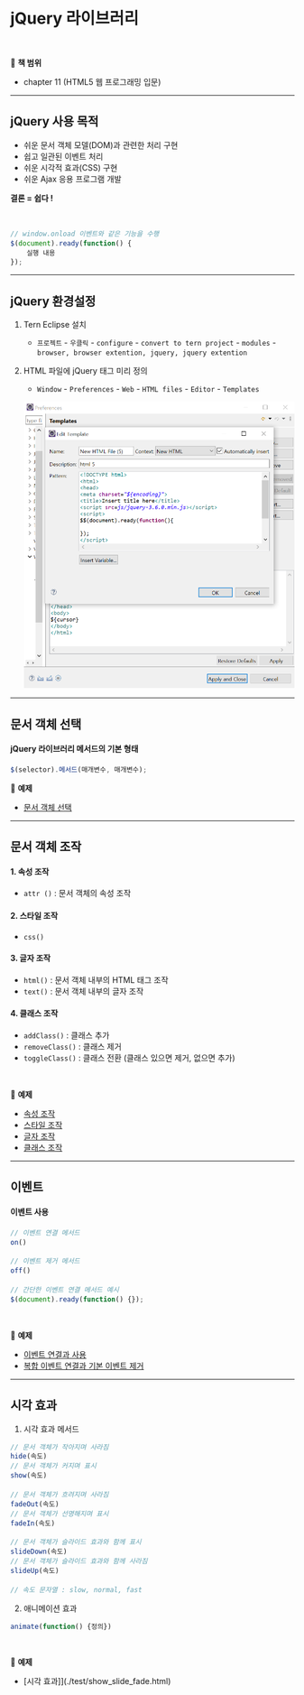 # jQuery 라이브러리

<br>

:milky_way: **책 범위**
- chapter 11 (HTML5 웹 프로그래밍 입문)

---

## jQuery 사용 목적

- 쉬운 문서 객체 모델(DOM)과 관련한 처리 구현
- 쉽고 일관된 이벤트 처리
- 쉬운 시각적 효과(CSS) 구현
- 쉬운 Ajax 응용 프로그램 개발

**결론 = 쉽다 !**

<br>

```jsx
// window.onload 이벤트와 같은 기능을 수행
$(document).ready(function() {
	실행 내용
});
```

---

## jQuery 환경설정

1. Tern Eclipse 설치
    - `프로젝트` - `우클릭` - `configure` - `convert to tern project` - `modules` - `browser, browser extention, jquery, jquery extention`
2. HTML 파일에 jQuery 태그 미리 정의
    - `Window` - `Preferences` - `Web` - `HTML files` - `Editor` - `Templates`
    
    ![templates](./templates.png)
    

---

## 문서 객체 선택

#### jQuery 라이브러리 메서드의 기본 형태

```jsx
$(selector).메서드(매개변수, 매개변수);
```

:milky_way: **예제**
- [문서 객체 선택](./test/selector.html)

---

## 문서 객체 조작

#### 1. 속성 조작  
- `attr ()` : 문서 객체의 속성 조작
#### 2. 스타일 조작 
- `css()`
#### 3. 글자 조작 
- `html()` : 문서 객체 내부의 HTML 태그 조작
- `text()` : 문서 객체 내부의 글자 조작
#### 4. 클래스 조작
- `addClass()` : 클래스 추가
- `removeClass()` : 클래스 제거
- `toggleClass()` : 클래스 전환 (클래스 있으면 제거, 없으면 추가)
    
 <br>

:milky_way: **예제**
- [속성 조작](./test/attr.html)
- [스타일 조작](./test/css.html)
- [글자 조작](./test/text_html_append.html)
- [클래스 조작](./test/addClass_removeClass.html)
---

## 이벤트

#### 이벤트 사용

```jsx
// 이벤트 연결 메서드
on() 

// 이벤트 제거 메서드
off()

// 간단한 이벤트 연결 메서드 예시
$(document).ready(function() {});
```
 <br>
    
:milky_way: **예제**
- [이벤트 연결과 사용](./test/event1.html)
- [복합 이벤트 연결과 기본 이벤트 제거](./test/event2.html)

---

## 시각 효과

1. 시각 효과 메서드

```jsx
// 문서 객체가 작아지며 사라짐
hide(속도)
// 문서 객체가 커지며 표시
show(속도)

// 문서 객체가 흐려지며 사라짐
fadeOut(속도)
// 문서 객체가 선명해지며 표시
fadeIn(속도)

// 문서 객체가 슬라이드 효과와 함께 표시
slideDown(속도)
// 문서 객체가 슬라이드 효과와 함께 사라짐
slideUp(속도)

// 속도 문자열 : slow, normal, fast
```

2. 애니메이션 효과

```jsx
animate(function() {정의})
```

<br>

:milky_way: **예제**
- [시각 효과]](./test/show_slide_fade.html)